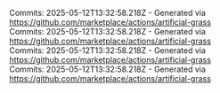 Commits: 2025-05-12T13:32:58.218Z - Generated via https://github.com/marketplace/actions/artificial-grass
<br>
Commits: 2025-05-12T13:32:58.218Z - Generated via https://github.com/marketplace/actions/artificial-grass
<br>
Commits: 2025-05-12T13:32:58.218Z - Generated via https://github.com/marketplace/actions/artificial-grass
<br>
Commits: 2025-05-12T13:32:58.218Z - Generated via https://github.com/marketplace/actions/artificial-grass
<br>
